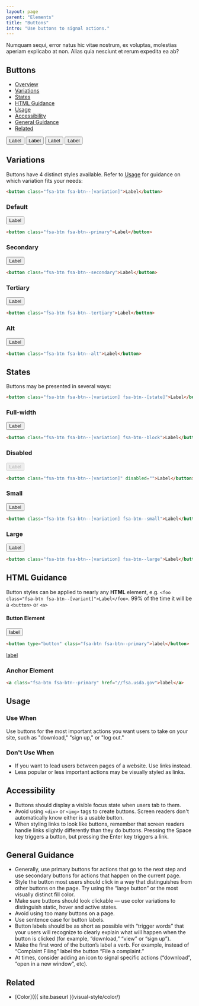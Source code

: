 ```yaml
---
layout: page
parent: "Elements"
title: "Buttons"
intro: "Use buttons to signal actions."
---
```


Numquam sequi, error natus hic vitae nostrum, ex voluptas, molestias aperiam explicabo at non. Alias quia nesciunt et rerum expedita ea ab?

<div class="pb-jump">
  <h2 class="pb-jump__title">Buttons</h2>
  <ul class="pb-jump__list">
    <li class="pb-jump__item"><a class="pb-jump__link" href="#article-title">Overview</a></li>
    <li class="pb-jump__item"><a class="pb-jump__link" href="#variations">Variations</a></li>
    <li class="pb-jump__item"><a class="pb-jump__link" href="#states">States</a></li>
    <li class="pb-jump__item"><a class="pb-jump__link" href="#html-guidance">HTML Guidance</a></li>
    <li class="pb-jump__item"><a class="pb-jump__link" href="#usage">Usage</a></li>
    <li class="pb-jump__item"><a class="pb-jump__link" href="#accessibility">Accessibility</a></li>
    <li class="pb-jump__item"><a class="pb-jump__link" href="#general-guidance">General Guidance</a></li>
    <li class="pb-jump__item"><a class="pb-jump__link" href="#related">Related</a></li>
  </ul>
</div>

<div class="pb-preview">
  <button class="fsa-btn fsa-btn--primary">Label</button>
  <button class="fsa-btn fsa-btn--secondary">Label</button>
  <button class="fsa-btn fsa-btn--tertiary">Label</button>
  <button class="fsa-btn fsa-btn--alt">Label</button>
</div>

## Variations

Buttons have 4 distinct styles available. Refer to [Usage](#usage) for guidance on which variation fits your needs:

```html
<button class="fsa-btn fsa-btn--[variation]">Label</button>
```

### Default

<button class="fsa-btn fsa-btn--primary">Label</button>

```html
<button class="fsa-btn fsa-btn--primary">Label</button>
```

### Secondary

<button class="fsa-btn fsa-btn--secondary">Label</button>

```html
<button class="fsa-btn fsa-btn--secondary">Label</button>
```

### Tertiary

<button class="fsa-btn fsa-btn--tertiary">Label</button>

```html
<button class="fsa-btn fsa-btn--tertiary">Label</button>
```

### Alt

<button class="fsa-btn fsa-btn--alt">Label</button>

```html
<button class="fsa-btn fsa-btn--alt">Label</button>
```

## States

Buttons may be presented in several ways:

```html
<button class="fsa-btn fsa-btn--[variation] fsa-btn--[state]">Label</button>
```

### Full-width

<div><button class="fsa-btn fsa-btn--primary fsa-btn--block">Label</button></div>

```html
<button class="fsa-btn fsa-btn--[variation] fsa-btn--block">Label</button>
```

### Disabled

<button class="fsa-btn fsa-btn--primary" disabled="">Label</button>

```html
<button class="fsa-btn fsa-btn--[variation]" disabled="">Label</button>
```

### Small

<button class="fsa-btn fsa-btn--[variation] fsa-btn--small">Label</button>

```html
<button class="fsa-btn fsa-btn--[variation] fsa-btn--small">Label</button>
```

### Large

<button class="fsa-btn fsa-btn--[variation] fsa-btn--large">Label</button>

```html
<button class="fsa-btn fsa-btn--[variation] fsa-btn--large">Label</button>
```

## HTML Guidance

Button styles can be applied to nearly any **HTML** element, e.g. `<foo class="fsa-btn fsa-btn--[variant]">Label</foo>`. 99% of the time it will be a `<button>` or `<a>`

#### Button Element

<button type="button" class="fsa-btn fsa-btn--primary">label</button>

```html
<button type="button" class="fsa-btn fsa-btn--primary">label</button>
```

<a class="fsa-btn fsa-btn--primary" href="//fsa.usda.gov">label</a>

### Anchor Element
```html
<a class="fsa-btn fsa-btn--primary" href="//fsa.usda.gov">label</a>
```

## Usage

### Use When

Use buttons for the most important actions you want users to take on your site, such as "download," "sign up," or "log out."

### Don't Use When

* If you want to lead users between pages of a website. Use links instead.
* Less popular or less important actions may be visually styled as links.

## Accessibility

* Buttons should display a visible focus state when users tab to them.
* Avoid using `<div>` or `<img>` tags to create buttons. Screen readers don't automatically know either is a usable button.
* When styling links to look like buttons, remember that screen readers handle links slightly differently than they do buttons. Pressing the Space key triggers a button, but pressing the Enter key triggers a link.

## General Guidance

* Generally, use primary buttons for actions that go to the next step and use secondary buttons for actions that happen on the current page.
* Style the button most users should click in a way that distinguishes from other buttons on the page. Try using the “large button” or the most visually distinct fill color.
* Make sure buttons should look clickable — use color variations to distinguish static, hover and active states.
* Avoid using too many buttons on a page.
* Use sentence case for button labels.
* Button labels should be as short as possible with “trigger words” that your users will recognize to clearly explain what will happen when the button is clicked (for example, “download,” “view” or “sign up”).
* Make the first word of the button’s label a verb. For example, instead of “Complaint Filing” label the button “File a complaint.”
* At times, consider adding an icon to signal specific actions (“download”, “open in a new window”, etc).

## Related

* [Color]({{ site.baseurl }}visual-style/color/)
